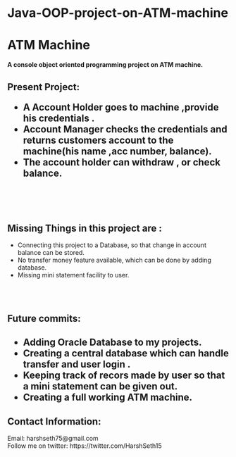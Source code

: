 # Java-OOP-project-on-ATM-machine


<h1>ATM Machine</h1>
 <b>A console object oriented programming project on ATM machine. </b>

<h2>Present Project:<br>
  <ul>
  <li>A Account Holder goes to machine ,provide his credentials .
  <li>Account Manager checks the credentials and returns customers account to the machine(his name ,acc number, balance).
  <li>The account holder can withdraw , or check balance.
  </ul>
<br><br>

<h2>Missing Things in this project are :</h2>
  <ul>
  <li>Connecting this project to a Database, so that change in account balance can be stored.
  <li>No transfer money feature available, which can be done by adding database.
  <li>Missing mini statement facility to user.
  </ul>
<br><br>

<h2>Future commits:<h2>
  <ul>
  <li>Adding Oracle Database to my projects.
  <li>Creating a central database which can handle transfer and user login .
  <li>Keeping track of recors made by user so that a mini statement can be given out.
  <li>Creating a full working ATM machine.
  </ul>


<h2>Contact Information:</h2>
    Email: harshseth75@gmail.com<br>
    Follow me on twitter: https://twitter.com/HarshSeth15
